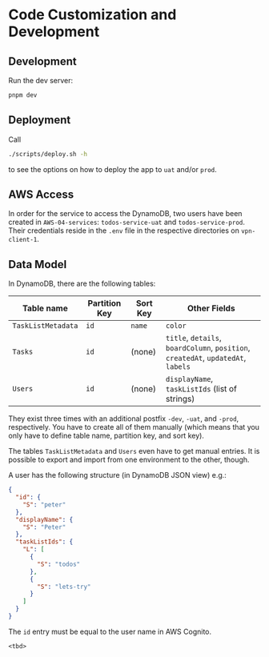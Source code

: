 # Code Customization and Development

## Development

Run the dev server:

```bash
pnpm dev
```

## Deployment

Call

```bash
./scripts/deploy.sh -h
```

to see the options on how to deploy the app to `uat`
and/or `prod`.

## AWS Access

In order for the service to access the DynamoDB, two users have been created in
`AWS-04-services`: `todos-service-uat` and `todos-service-prod`. Their credentials
reside in the `.env` file in the respective directories on `vpn-client-1`.

## Data Model

In DynamoDB, there are the following tables:

| Table name         | Partition Key | Sort Key | Other Fields                                                                      |
| ------------------ | ------------- | -------- | --------------------------------------------------------------------------------- |
| `TaskListMetadata` | `id`          | `name`   | `color`                                                                           |
| `Tasks`            | `id`          | (none)   | `title`, `details`, `boardColumn`, `position`, `createdAt`, `updatedAt`, `labels` |
| `Users`            | `id`          | (none)   | `displayName`, `taskListIds` (list of strings)                                    |

They exist three times with an additional postfix `-dev`, `-uat`, and `-prod`,
respectively. You have to create all of them manually (which means that you only
have to define table name, partition key, and sort key).

The tables `TaskListMetadata` and `Users` even have to get manual entries. It
is possible to export and import from one environment to the other, though.

A user has the following structure (in DynamoDB JSON view) e.g.:

```json
{
  "id": {
    "S": "peter"
  },
  "displayName": {
    "S": "Peter"
  },
  "taskListIds": {
    "L": [
      {
        "S": "todos"
      },
      {
        "S": "lets-try"
      }
    ]
  }
}
```

The `id` entry must be equal to the user name in AWS Cognito.

`<tbd>`
